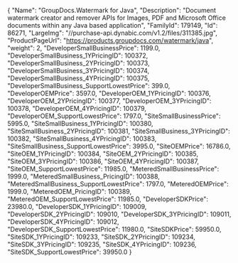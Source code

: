 {
    "Name": "GroupDocs.Watermark for Java",
    "Description": "Document watermark creator and remover APIs for Images, PDF and Microsoft Office documents within any Java based application",
    "FamilyId": 179149,
    "Id": 86271,
    "LargeImg": "//purchase-api.dynabic.com/v1.2/files/311385.jpg",
    "ProductPageUrl": "https://products.groupdocs.com/watermark/java",
    "weight": 2,
    "DeveloperSmallBusinessPrice": 1199.0,
    "DeveloperSmallBusiness_1YPricingID": 100372,
    "DeveloperSmallBusiness_2YPricingID": 100373,
    "DeveloperSmallBusiness_3YPricingID": 100374,
    "DeveloperSmallBusiness_4YPricingID": 100375,
    "DeveloperSmallBusiness_SupportLowestPrice": 399.0,
    "DeveloperOEMPrice": 3597.0,
    "DeveloperOEM_1YPricingID": 100376,
    "DeveloperOEM_2YPricingID": 100377,
    "DeveloperOEM_3YPricingID": 100378,
    "DeveloperOEM_4YPricingID": 100379,
    "DeveloperOEM_SupportLowestPrice": 1797.0,
    "SiteSmallBusinessPrice": 5995.0,
    "SiteSmallBusiness_1YPricingID": 100380,
    "SiteSmallBusiness_2YPricingID": 100381,
    "SiteSmallBusiness_3YPricingID": 100382,
    "SiteSmallBusiness_4YPricingID": 100383,
    "SiteSmallBusiness_SupportLowestPrice": 3995.0,
    "SiteOEMPrice": 16786.0,
    "SiteOEM_1YPricingID": 100384,
    "SiteOEM_2YPricingID": 100385,
    "SiteOEM_3YPricingID": 100386,
    "SiteOEM_4YPricingID": 100387,
    "SiteOEM_SupportLowestPrice": 11985.0,
    "MeteredSmallBusinessPrice": 1999.0,
    "MeteredSmallBusiness_PricingID": 100388,
    "MeteredSmallBusiness_SupportLowestPrice": 1797.0,
    "MeteredOEMPrice": 1999.0,
    "MeteredOEM_PricingID": 100389,
    "MeteredOEM_SupportLowestPrice": 11985.0,
    "DeveloperSDKPrice": 23980.0,
    "DeveloperSDK_1YPricingID": 109009,
    "DeveloperSDK_2YPricingID": 109010,
    "DeveloperSDK_3YPricingID": 109011,
    "DeveloperSDK_4YPricingID": 109012,
    "DeveloperSDK_SupportLowestPrice": 11980.0,
    "SiteSDKPrice": 59950.0,
    "SiteSDK_1YPricingID": 109233,
    "SiteSDK_2YPricingID": 109234,
    "SiteSDK_3YPricingID": 109235,
    "SiteSDK_4YPricingID": 109236,
    "SiteSDK_SupportLowestPrice": 39950.0
}